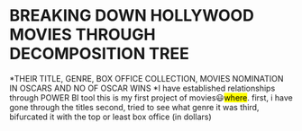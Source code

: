 # BREAKING DOWN HOLLYWOOD MOVIES THROUGH DECOMPOSITION TREE
*THEIR TITLE, GENRE, BOX OFFICE COLLECTION, MOVIES NOMINATION IN OSCARS AND NO OF OSCAR WINS
*I have established relationships through POWER BI tool 
this is my first project of movies😃<mark>where</mark>.
first, i have gone through the titles
second, tried to see what genre it was
third, bifurcated it with the top or least box office (in dollars)

